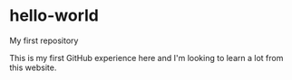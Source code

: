 # hello-world
My first repository

This is my first GitHub experience here and I'm looking to learn a lot from this website.
